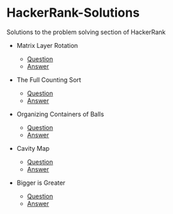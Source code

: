 # HackerRank-Solutions
Solutions to the problem solving section of HackerRank

* Matrix Layer Rotation
  * [Question](https://www.hackerrank.com/challenges/matrix-rotation-algo/problem)
  * [Answer](https://github.com/Zafirmk/HackerRank-Solutions/blob/master/MatrixLayerRotation.py)

* The Full Counting Sort
  * [Question](https://www.hackerrank.com/challenges/countingsort4/problem)
  * [Answer](https://github.com/Zafirmk/HackerRank-Solutions/blob/master/TheFullCountingSort.py)

* Organizing Containers of Balls
  * [Question](https://www.hackerrank.com/challenges/organizing-containers-of-balls/problem)
  * [Answer](https://github.com/Zafirmk/HackerRank-Solutions/blob/master/OrganizingContainersOfBalls.py)
  
* Cavity Map
  * [Question](https://www.hackerrank.com/challenges/cavity-map/problem)
  * [Answer](https://github.com/Zafirmk/HackerRank-Solutions/blob/master/CavityMap.py)

* Bigger is Greater
  * [Question](https://www.hackerrank.com/challenges/bigger-is-greater/problem)
  * [Answer](https://github.com/Zafirmk/HackerRank-Solutions/blob/master/BiggerIsGreater.py)
  
  
  
